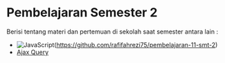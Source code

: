 # Pembelajaran Semester 2

Berisi tentang materi dan pertemuan di sekolah saat semester antara lain :

- ![JavaScript](https://img.shields.io/badge/javascript-%23323330.svg?style=for-the-badge&logo=javascript&logoColor=%23F7DF1E)(https://github.com/rafifahrezi75/pembelajaran-11-smt-2)
- [Ajax Query](https://github.com/rafifahrezi75/pembelajaran-11-smt-2/tree/main/pertemuan-6-javascript-ajax-query)
